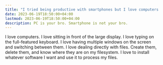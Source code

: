 ```yaml
---
title: "I tried being productive with smartphones but I love computers more"
date: 2023-06-19T18:50:00+04:00
lastmod: 2023-06-19T18:50:00+04:00
description: PC is your bro. Smartphone is not your bro.
---
```


I love computers. I love sitting in front of the large display. I love typing on the full-featured keyboard. I love having multiple windows on the screen and switching between them. I love dealing directly with files. Create them, delete them, and know where they are on my filesystem. I love to install whatever software I want and use it to process my files.